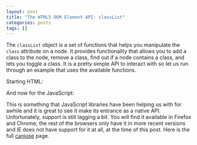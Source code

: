 ```yaml
--- 
layout: post
title: "The HTML5 DOM Element API: classList"
categories: posts
tags: []
---
```

The <code>classList</code> object is a set of functions that helps you manipulate the <code>class</code> attribute on a node. It provides functionality that allows you to add a class to the node, remove a class, find out if a node contains a class, and lets you toggle a class. It is a pretty simple API to interact with so let us run through an example that uses the available functions.

Starting HTML:

<script src="https://gist.github.com/1347084.js"></script>

And now for the JavaScript:

<script src="https://gist.github.com/1347059.js"></script>

This is something that JavaScript libraries have been helping us with for awhile and it is great to see it make its entrance as a native API. Unfortunately, support is still lagging a bit. You will find it available in Firefox and Chrome; the rest of the browsers only have it in more recent versions and IE does not have support for it at all, at the time of this post. Here is the full <a href="http://caniuse.com/#search=classList">caniuse</a> page.
